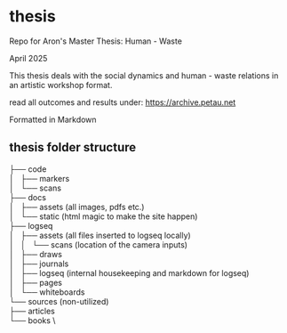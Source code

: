 # thesis
 Repo for Aron's Master Thesis: 
 Human - Waste

April 2025

This thesis deals with the social dynamics and human - waste relations in an artistic workshop format.

read all outcomes and results under:
https://archive.petau.net

Formatted in Markdown


## thesis folder structure
├── code \
│   ├── markers \
│   └── scans \
├── docs \
│   ├── assets (all images, pdfs etc.) \
│   └── static (html magic to make the site happen) \
├── logseq \
│   ├── assets (all files inserted to logseq locally) \
│   │   └── scans (location of the camera inputs) \
│   ├── draws \
│   ├── journals \
│   ├── logseq (internal housekeeping and markdown for logseq) \
│   ├── pages \
│   └── whiteboards \
└── sources (non-utilized) \
    ├── articles \
    └── books \
